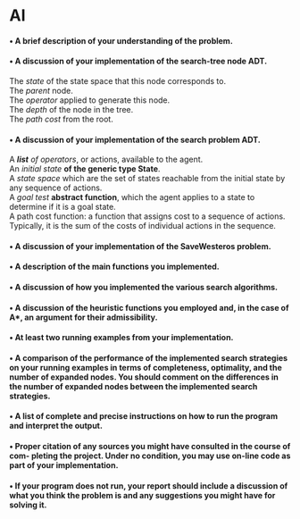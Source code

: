 # AI

#### • A brief description of your understanding of the problem.

#### • A discussion of your implementation of the search-tree node ADT.
The _state_ of the state space that this node corresponds to.  
The _parent_ node.  
The _operator_ applied to generate this node.  
The _depth_ of the node in the tree.  
The _path cost_ from the root.  

#### • A discussion of your implementation of the search problem ADT.
A _**list** of operators_, or actions, available to the agent.  
An _initial state_ **of the generic type State**.  
A _state space_ which are the set of states reachable from the initial state by any sequence of actions.  
A _goal test_ **abstract function**, which the agent applies to a state to determine if it is a goal state.  
A path cost function: a function that assigns cost to a sequence of actions. Typically, it is the sum of the costs of individual actions in the sequence.  

#### • A discussion of your implementation of the SaveWesteros problem.

#### • A description of the main functions you implemented.

#### • A discussion of how you implemented the various search algorithms.

#### • A discussion of the heuristic functions you employed and, in the case of A*, an argument for their admissibility.

#### • At least two running examples from your implementation.

#### • A comparison of the performance of the implemented search strategies on your running examples in terms of completeness, optimality, and the number of expanded nodes. You should comment on the differences in the number of expanded nodes between the implemented search strategies.

#### • A list of complete and precise instructions on how to run the program and interpret the output.

#### • Proper citation of any sources you might have consulted in the course of com- pleting the project. Under no condition, you may use on-line code as part of your implementation.

#### • If your program does not run, your report should include a discussion of what you think the problem is and any suggestions you might have for solving it.
